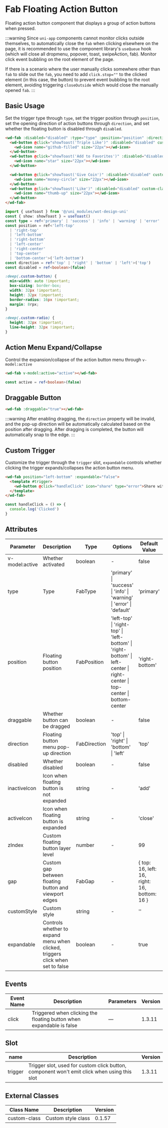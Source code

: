 # Fab Floating Action Button

Floating action button component that displays a group of action buttons when pressed.

:::warning
Since `uni-app` components cannot monitor clicks outside themselves, to automatically close the `fab` when clicking elsewhere on the page, it is recommended to use the component library's `useQueue` hook (which will close all dropmenu, popover, toast, swipeAction, fab). Monitor click event bubbling on the root element of the page.

If there is a scenario where the user manually clicks somewhere other than `fab` to slide out the `fab`, you need to add `click.stop=""` to the clicked element (in this case, the button) to prevent event bubbling to the root element, avoiding triggering `closeOutside` which would close the manually opened `fab`.
:::

## Basic Usage

Set the trigger type through `type`, set the trigger position through `position`, set the opening direction of action buttons through `direction`, and set whether the floating button is disabled through `disabled`.

```html
<wd-fab :disabled="disabled" :type="type" :position="position" :direction="direction">
  <wd-button @click="showToast('Triple Like')" :disabled="disabled" custom-class="custom-button" type="primary" round>
    <wd-icon name="github-filled" size="22px"></wd-icon>
  </wd-button>
  <wd-button @click="showToast('Add to Favorites')" :disabled="disabled" custom-class="custom-button" type="success" round>
    <wd-icon name="star" size="22px"></wd-icon>
  </wd-button>

  <wd-button @click="showToast('Give Coin')" :disabled="disabled" custom-class="custom-button" type="error" round>
    <wd-icon name="money-circle" size="22px"></wd-icon>
  </wd-button>
  <wd-button @click="showToast('Like')" :disabled="disabled" custom-class="custom-button" type="warning" round>
    <wd-icon name="thumb-up" size="22px"></wd-icon>
  </wd-button>
</wd-fab>
```

```ts
import { useToast } from '@/uni_modules/wot-design-uni'
const { show: showToast } = useToast()
const type = ref<'primary' | 'success' | 'info' | 'warning' | 'error' | 'default'>('primary')
const position = ref<'left-top'
  | 'right-top'
  | 'left-bottom'
  | 'right-bottom'
  | 'left-center'
  | 'right-center'
  | 'top-center'
  | 'bottom-center'>('left-bottom')
const direction = ref<'top' | 'right' | 'bottom' | 'left'>('top')
const disabled = ref<boolean>(false)
```

```scss
:deep(.custom-button) {
  min-width: auto !important;
  box-sizing: border-box;
  width: 32px !important;
  height: 32px !important;
  border-radius: 16px !important;
  margin: 8rpx;
}

:deep(.custom-radio) {
  height: 32px !important;
  line-height: 32px !important;
}
```

## Action Menu Expand/Collapse

Control the expansion/collapse of the action button menu through `v-model:active`

```html
<wd-fab v-model:active="active"></wd-fab>
```

```ts
const active = ref<boolean>(false)
```

## Draggable Button

```html
<wd-fab :draggable="true"></wd-fab>
```

:::warning
After enabling dragging, the `direction` property will be invalid, and the pop-up direction will be automatically calculated based on the position after dragging. After dragging is completed, the button will automatically snap to the edge.
:::

## Custom Trigger

Customize the trigger through the `trigger` slot, `expandable` controls whether clicking the trigger expands/collapses the action button menu.

```html
<wd-fab position="left-bottom" :expandable="false">
  <template #trigger>
    <wd-button @click="handleClick" icon="share" type="error">Share with Friends</wd-button>
  </template>
</wd-fab>
```
```ts
const handleClick = () => {
  console.log('Clicked')
}
```

## Attributes

| Parameter      | Description                                                                                      | Type         | Options                                                                                                                                       | Default Value                                   | Version |
|----------------|--------------------------------------------------------------------------------------------------|--------------|-----------------------------------------------------------------------------------------------------------------------------------------------|------------------------------------------------|----------|
| v-model:active | Whether activated                                                                                 | boolean      | -                                                                                                                                             | false                                          | 0.1.57   |
| type           | Type                                                                                               | FabType      | 'primary' &#124; 'success' &#124; 'info' &#124; 'warning' &#124; 'error' &#124; 'default'                                                     | 'primary'                                      | 0.1.57   |
| position       | Floating button position                                                                              | FabPosition  | 'left-top' &#124; 'right-top' &#124; 'left-bottom' &#124; 'right-bottom' &#124; left-center &#124; right-center &#124; top-center &#124; bottom-center | 'right-bottom'                                 | 0.1.57   |
| draggable      | Whether button can be dragged                                                                         | boolean      | -                                                                                                                                             | false                                          | 1.2.19   |
| direction      | Floating button menu pop-up direction                                                                | FabDirection | 'top' &#124; 'right' &#124; 'bottom' &#124; 'left'                                                                                            | 'top'                                          | 0.1.57   |
| disabled       | Whether disabled                                                                                     | boolean      | -                                                                                                                                             | false                                          | 0.1.57   |
| inactiveIcon   | Icon when floating button is not expanded                                                            | string       | -                                                                                                                                             | 'add'                                          | 0.1.57   |
| activeIcon     | Icon when floating button is expanded                                                                | string       | -                                                                                                                                             | 'close'                                        | 0.1.57   |
| zIndex        | Custom floating button layer level                                                                   | number       | -                                                                                                                                             | 99                                             | 0.1.57   |
| gap           | Custom gap between floating button and viewport edges                                                | FabGap       | -                                                                                                                                             | \{ top: 16, left: 16, right: 16, bottom: 16 \} | 1.2.26   |
| customStyle   | Custom style                                                                                        | string       | -                                                                                                                                             | ''                                             | 0.1.57   |
| expandable    | Controls whether to expand menu when clicked, triggers click when set to false                      | boolean      | -                                                                                                                                             | true                                           | 1.3.11   |

## Events

| Event Name | Description                                                    | Parameters | Version |
|------------|----------------------------------------------------------------|------------|----------|
| click      | Triggered when clicking the floating button when expandable is false | —          | 1.3.11   |

## Slot

| name    | Description                                                                                                | Version |
|---------|------------------------------------------------------------------------------------------------------------|----------|
| trigger | Trigger slot, used for custom click button, component won't emit click when using this slot                  | 1.3.11   |

## External Classes

| Class Name   | Description         | Version |
|--------------|---------------------|----------|
| custom-class | Custom style class  | 0.1.57   |